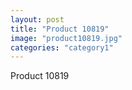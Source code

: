 ```yaml
---
layout: post
title: "Product 10819"
image: "product10819.jpg"
categories: "category1"
---
```

Product 10819
